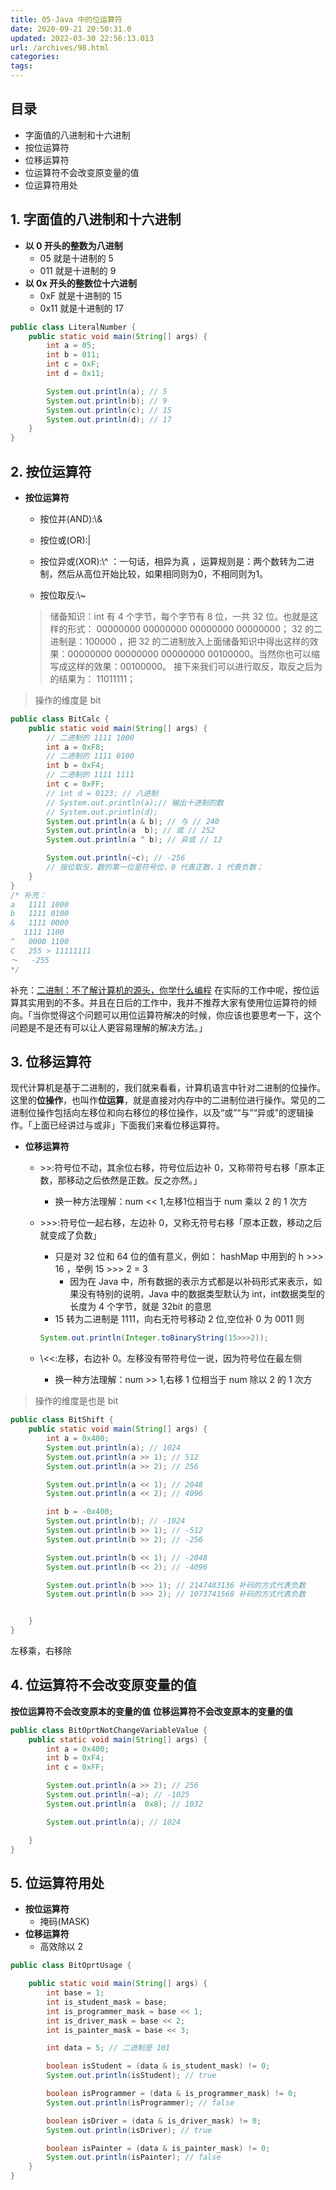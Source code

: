 ```yaml
---
title: 05-Java 中的位运算符
date: 2020-09-21 20:50:31.0
updated: 2022-03-30 22:56:13.013
url: /archives/98.html
categories: 
tags: 
---
```




## 目录

*   字面值的八进制和十六进制
*   按位运算符
*   位移运算符
*   位运算符不会改变原变量的值
*   位运算符用处

## 1\. 字面值的八进制和十六进制

*   **以 0 开头的整数为八进制**
    *   05 就是十进制的 5
    *   011 就是十进制的 9
*   **以 0x 开头的整数位十六进制**
    *   0xF 就是十进制的 15
    *   0x11 就是十进制的 17

```java
public class LiteralNumber {
    public static void main(String[] args) {
        int a = 05;
        int b = 011;
        int c = 0xF;
        int d = 0x11;

        System.out.println(a); // 5
        System.out.println(b); // 9
        System.out.println(c); // 15
        System.out.println(d); // 17
    }
}
```

## 2\. 按位运算符

*   **按位运算符**
    
    *   按位并(AND):\\&
    *   按位或(OR):|
    *   按位异或(XOR):\\^ ：一句话，相异为真 ，运算规则是：两个数转为二进制，然后从高位开始比较，如果相同则为0，不相同则为1。
        
    *   按位取反:\\~
        
    
    > 储备知识：int 有 4 个字节，每个字节有 8 位，一共 32 位。也就是这样的形式： 00000000 00000000 00000000 00000000； 32 的二进制是：100000 ，把 32 的二进制放入上面储备知识中得出这样的效果：00000000 00000000 00000000 00100000。当然你也可以缩写成这样的效果：00100000。 接下来我们可以进行取反，取反之后为的结果为： 11011111；
    

> 操作的维度是 bit

```java
public class BitCalc {
    public static void main(String[] args) {
        // 二进制的 1111 1000
        int a = 0xF8;
        // 二进制的 1111 0100
        int b = 0xF4;
        // 二进制的 1111 1111
        int c = 0xFF;
        // int d = 0123; // 八进制
        // System.out.println(a);// 输出十进制的数 
        // System.out.println(d);
        System.out.println(a & b); // 与 // 240
        System.out.println(a  b); // 或 // 252
        System.out.println(a ^ b); // 异或 // 12

        System.out.println(~c); // -256
        // 按位取反，数的第一位是符号位，0 代表正数，1 代表负数； 
    }
}
/* 补充：
a   1111 1000
b   1111 0100
&   1111 0000
   1111 1100
^   0000 1100
C   255 > 11111111
～   -255
*/
```

补充：[二进制：不了解计算机的源头，你学什么编程](https://blog.csdn.net/qq_33254766/article/details/108702875) 在实际的工作中呢，按位运算其实用到的不多。并且在日后的工作中，我并不推荐大家有使用位运算符的倾向。「当你觉得这个问题可以用位运算符解决的时候，你应该也要思考一下，这个问题是不是还有可以让人更容易理解的解决方法。」

## 3\. 位移运算符

现代计算机是基于二进制的，我们就来看看，计算机语言中针对二进制的位操作。这里的**位操作**，也叫作**位运算**，就是直接对内存中的二进制位进行操作。常见的二进制位操作包括向左移位和向右移位的移位操作，以及“或”“与”“异或”的逻辑操作。「上面已经讲过与或非」下面我们来看位移运算符。

*   **位移运算符**
    *   \>>:符号位不动，其余位右移，符号位后边补 0，又称带符号右移「原本正数，那移动之后依然是正数。反之亦然。」
        *   换一种方法理解：num << 1,左移1位相当于 num 乘以 2 的 1 次方
    *   \>>>:符号位一起右移，左边补 0，又称无符号右移「原本正数，移动之后就变成了负数」
        
        *   只是对 32 位和 64 位的值有意义，例如： hashMap 中用到的 h >>> 16 ，举例 15 >>> 2 = 3
            *   因为在 Java 中，所有数据的表示方式都是以补码形式来表示，如果没有特别的说明，Java 中的数据类型默认为 int，int数据类型的长度为 4 个字节，就是 32bit 的意思
        *   15 转为二进制是 1111，向右无符号移动 2 位,空位补 0 为 0011 则
        
        ```java
        System.out.println(Integer.toBinaryString(15>>>2));
        ```
        
    *   \\<<:左移，右边补 0。左移没有带符号位一说，因为符号位在最左侧
        *   换一种方法理解：num >> 1,右移 1 位相当于 num 除以 2 的 1 次方

> 操作的维度是也是 bit

```java
public class BitShift {
    public static void main(String[] args) {
        int a = 0x400;
        System.out.println(a); // 1024
        System.out.println(a >> 1); // 512
        System.out.println(a >> 2); // 256

        System.out.println(a << 1); // 2048
        System.out.println(a << 2); // 4096

        int b = -0x400;
        System.out.println(b); // -1024
        System.out.println(b >> 1); // -512
        System.out.println(b >> 2); // -256

        System.out.println(b << 1); // -2048
        System.out.println(b << 2); // -4096

        System.out.println(b >>> 1); // 2147483136 补码的方式代表负数
        System.out.println(b >>> 2); // 1073741568 补码的方式代表负数


    }
}
```

左移乘，右移除

## 4\. 位运算符不会改变原变量的值

**按位运算符不会改变原本的变量的值** **位移运算符不会改变原本的变量的值**

```java
public class BitOprtNotChangeVariableValue {
    public static void main(String[] args) {
        int a = 0x400;
        int b = 0xF4;
        int c = 0xFF;

        System.out.println(a >> 2); // 256
        System.out.println(~a); // -1025
        System.out.println(a  0x8); // 1032

        System.out.println(a); // 1024

    }
}
```

## 5\. 位运算符用处

*   **按位运算符**
    *   掩码(MASK)
*   **位移运算符**
    *   高效除以 2

```java
public class BitOprtUsage {

    public static void main(String[] args) {
        int base = 1;
        int is_student_mask = base;
        int is_programmer_mask = base << 1;
        int is_driver_mask = base << 2;
        int is_painter_mask = base << 3;

        int data = 5; // 二进制是 101

        boolean isStudent = (data & is_student_mask) != 0;
        System.out.println(isStudent); // true

        boolean isProgrammer = (data & is_programmer_mask) != 0;
        System.out.println(isProgrammer); // false

        boolean isDriver = (data & is_driver_mask) != 0;
        System.out.println(isDriver); // true

        boolean isPainter = (data & is_painter_mask) != 0;
        System.out.println(isPainter); // false
    }
}
```